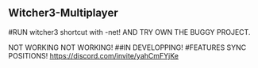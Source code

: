 ## Witcher3-Multiplayer 
#RUN witcher3 shortcut with -net! AND TRY OWN THE BUGGY PROJECT.

NOT WORKING NOT WORKING!
##IN DEVELOPPING!
#FEATURES
SYNC POSITIONS!
https://discord.com/invite/yahCmFYjKe
